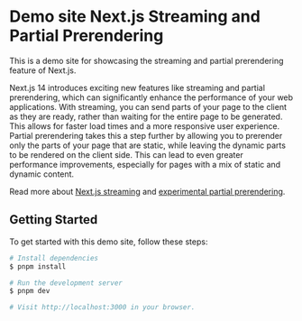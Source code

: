 # Demo site Next.js Streaming and Partial Prerendering

This is a demo site for showcasing the streaming and partial prerendering feature of Next.js.

Next.js 14 introduces exciting new features like streaming and partial prerendering, which can significantly enhance the performance of your web applications. With streaming, you can send parts of your page to the client as they are ready, rather than waiting for the entire page to be generated. This allows for faster load times and a more responsive user experience. Partial prerendering takes this a step further by allowing you to prerender only the parts of your page that are static, while leaving the dynamic parts to be rendered on the client side. This can lead to even greater performance improvements, especially for pages with a mix of static and dynamic content.

Read more about [Next.js streaming](https://www.tekminewe.com/blog/nextjs-streaming-feature-unlocking-faster-web-experiences-with-react-suspense) and [experimental partial prerendering](https://www.tekminewe.com/blog/unlock-the-partial-prerendering-in-nextjs14-boosting-performance-for-dynamic-pages).

## Getting Started

To get started with this demo site, follow these steps:

```bash
# Install dependencies
$ pnpm install

# Run the development server
$ pnpm dev

# Visit http://localhost:3000 in your browser.
```
